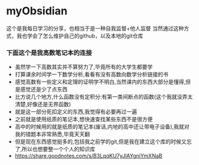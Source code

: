 # myObsidian
这个是我每日学习的分享，也相当于是一种自我监督+他人监督 当然通过这种方式，我也学会了怎么维护自己的github，以及本地的git仓库

### 下面这个是我高数笔记本的连接
- 虽然学一下高数其实并不算努力了,毕竟所有的大学生都要学
- 打算课余时间学一下数学分析,看看有没有高数向数学分析链接的书
- 感觉高数有一些定义和定理的证明学不明白,当然课内的东西大部分是懂得,但是感觉还是少了点东西
- 比方说几个地方,什么函数没有定积分:有第一类间断点的函数(这个我就没弄太清楚,好像还是无界函数)
- 就是这一部分死扣定义的东西,我觉得有必要再过一遍
- 之前就是使用纸质的笔记本,想快速查找某些东西不是很方便
- 高中的时候用的就是纸质的笔记本(废话,内地的高中还让带电子设备),我就对我的错题本非常熟悉,毕竟天天翻
- 但是现在东西感觉挺多的,包括我之前学的git,但是我在建立这个库的时候又忘了,所以也想要整一个个人的知识库
-  https://share.goodnotes.com/s/B3LqqKU7yJlAYgniYmXNaB

